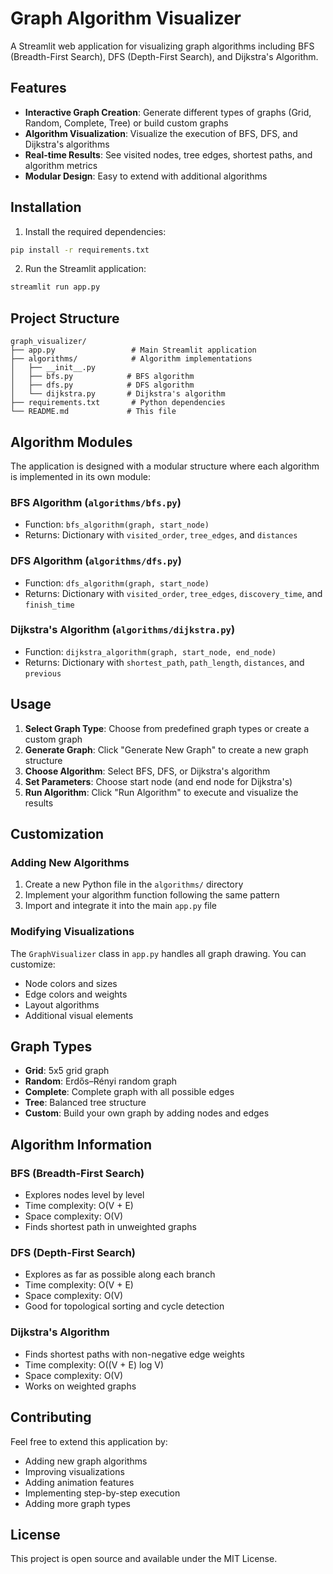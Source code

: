 # Graph Algorithm Visualizer

A Streamlit web application for visualizing graph algorithms including BFS (Breadth-First Search), DFS (Depth-First Search), and Dijkstra's Algorithm.

## Features

- **Interactive Graph Creation**: Generate different types of graphs (Grid, Random, Complete, Tree) or build custom graphs
- **Algorithm Visualization**: Visualize the execution of BFS, DFS, and Dijkstra's algorithms
- **Real-time Results**: See visited nodes, tree edges, shortest paths, and algorithm metrics
- **Modular Design**: Easy to extend with additional algorithms

## Installation

1. Install the required dependencies:
```bash
pip install -r requirements.txt
```

2. Run the Streamlit application:
```bash
streamlit run app.py
```

## Project Structure

```
graph_visualizer/
├── app.py                 # Main Streamlit application
├── algorithms/            # Algorithm implementations
│   ├── __init__.py
│   ├── bfs.py            # BFS algorithm
│   ├── dfs.py            # DFS algorithm
│   └── dijkstra.py       # Dijkstra's algorithm
├── requirements.txt       # Python dependencies
└── README.md             # This file
```

## Algorithm Modules

The application is designed with a modular structure where each algorithm is implemented in its own module:

### BFS Algorithm (`algorithms/bfs.py`)
- Function: `bfs_algorithm(graph, start_node)`
- Returns: Dictionary with `visited_order`, `tree_edges`, and `distances`

### DFS Algorithm (`algorithms/dfs.py`)
- Function: `dfs_algorithm(graph, start_node)`
- Returns: Dictionary with `visited_order`, `tree_edges`, `discovery_time`, and `finish_time`

### Dijkstra's Algorithm (`algorithms/dijkstra.py`)
- Function: `dijkstra_algorithm(graph, start_node, end_node)`
- Returns: Dictionary with `shortest_path`, `path_length`, `distances`, and `previous`

## Usage

1. **Select Graph Type**: Choose from predefined graph types or create a custom graph
2. **Generate Graph**: Click "Generate New Graph" to create a new graph structure
3. **Choose Algorithm**: Select BFS, DFS, or Dijkstra's algorithm
4. **Set Parameters**: Choose start node (and end node for Dijkstra's)
5. **Run Algorithm**: Click "Run Algorithm" to execute and visualize the results

## Customization

### Adding New Algorithms

1. Create a new Python file in the `algorithms/` directory
2. Implement your algorithm function following the same pattern
3. Import and integrate it into the main `app.py` file

### Modifying Visualizations

The `GraphVisualizer` class in `app.py` handles all graph drawing. You can customize:
- Node colors and sizes
- Edge colors and weights
- Layout algorithms
- Additional visual elements

## Graph Types

- **Grid**: 5x5 grid graph
- **Random**: Erdős–Rényi random graph
- **Complete**: Complete graph with all possible edges
- **Tree**: Balanced tree structure
- **Custom**: Build your own graph by adding nodes and edges

## Algorithm Information

### BFS (Breadth-First Search)
- Explores nodes level by level
- Time complexity: O(V + E)
- Space complexity: O(V)
- Finds shortest path in unweighted graphs

### DFS (Depth-First Search)
- Explores as far as possible along each branch
- Time complexity: O(V + E)
- Space complexity: O(V)
- Good for topological sorting and cycle detection

### Dijkstra's Algorithm
- Finds shortest paths with non-negative edge weights
- Time complexity: O((V + E) log V)
- Space complexity: O(V)
- Works on weighted graphs

## Contributing

Feel free to extend this application by:
- Adding new graph algorithms
- Improving visualizations
- Adding animation features
- Implementing step-by-step execution
- Adding more graph types

## License

This project is open source and available under the MIT License.
